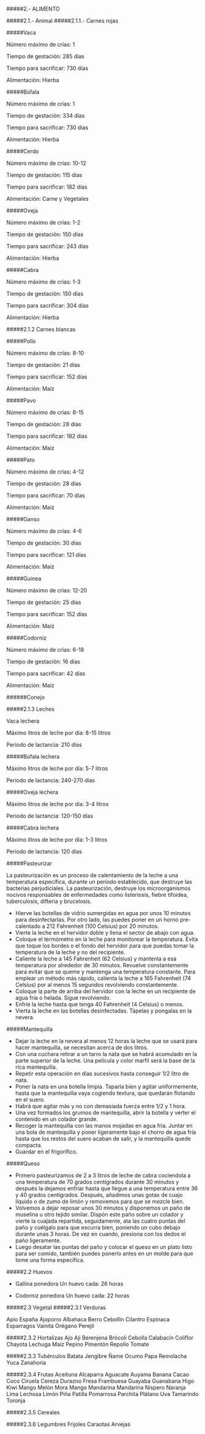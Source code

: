 #####2.- ALIMENTO

#####2.1.- Animal
#####2.1.1.- Carnes rojas

#####Vaca

Número máximo de crías: 1

Tiempo de gestación: 285 días

Tiempo para sacrificar: 730 días

Alimentación: Hierba

#####Búfala

Número máximo de crías: 1

Tiempo de gestación: 334 días

Tiempo para sacrificar: 730 días

Alimentación: Hierba

#####Cerdo

Número máximo de crías: 10-12

Tiempo de gestación: 115 días

Tiempo para sacrificar: 182 días

Alimentación: Carne y Vegetales

#####Oveja

Número máximo de crías: 1-2

Tiempo de gestación: 150 días

Tiempo para sacrificar: 243 días

Alimentación: Hierba

#####Cabra

Número máximo de crías: 1-3

Tiempo de gestación: 150 días

Tiempo para sacrificar: 304 días

Alimentación: Hierba


#####2.1.2 Carnes blancas


#####Pollo

Número máximo de crías: 8-10

Tiempo de gestación: 21 días

Tiempo para sacrificar: 152 días

Alimentación: Maíz

#####Pavo

Número máximo de crías: 8-15

Tiempo de gestación: 28 días

Tiempo para sacrificar: 182 días

Alimentación: Maíz

#####Pato

Número máximo de crías: 4-12

Tiempo de gestación: 28 días

Tiempo para sacrificar: 70 días

Alimentación: Maíz

#####Ganso

Número máximo de crías: 4-6

Tiempo de gestación: 30 días

Tiempo para sacrificar: 121 días

Alimentación: Maíz

#####Guinea

Número máximo de crías: 12-20

Tiempo de gestación: 25 días

Tiempo para sacrificar: 152 días

Alimentación: Maíz

#####Codorniz

Número máximo de crías: 6-18

Tiempo de gestación: 16 días

Tiempo para sacrificar: 42 días

Alimentación: Maíz

######Conejo

#####2.1.3 Leches


Vaca lechera

Máximo litros de leche por día: 8-15 litros

Periodo de lactancia: 210 días

#####Búfala lechera

Máximo litros de leche por día: 5-7 litros

Periodo de lactancia: 240-270 días

#####Oveja lechera

Máximo litros de leche por día: 3-4 litros

Periodo de lactancia: 120-150 días

#####Cabra lechera

Máximo litros de leche por día: 1-3 litros

Periodo de lactancia: 120 días

#####Pasteurizar

La pasteurización es un proceso de calentamiento de la leche a una temperatura específica, durante un período establecido, que destruye las bacterias perjudiciales. La pasteurización, destruye los microorganismos nocivos responsables de enfermedades como listeriosis, fiebre tifoidea, tuberculosis, difteria y brucelosis.

- Hierve las botellas de vidrio sumergidas en agua por unos 10 minutos para desinfectarlas. Por otro lado, las puedes poner en un horno pre-calentado a 212 Fahrenheit (100 Celsius) por 20 minutos.
- Vierte la leche en el hervidor doble y llena el sector de abajo con agua.
- Coloque el termómetro en la leche para monitorear la temperatura. Evita que toque los bordes o el fondo del hervidor para que puedas tomar la temperatura de la leche y no del recipiente.
- Caliente la leche a 145 Fahrenheit (62 Celsius) y mantenla a esa temperatura por alrededor de 30 minutos. Revuelve constantemente para evitar que se queme y mantenga una temperatura constante. Para emplear un método más rápido, calienta la leche a 165 Fahrenheit (74 Celsius) por al menos 15 segundos revolviendo constantemente.
- Coloque la parte de arriba del hervidor con la leche en un recipiente de agua fría o helada. Sigue revolviendo.
- Enfríe la leche hasta que tenga 40 Fahrenheit (4 Celsius) o menos.
- Vierta la leche en las botellas desinfectadas. Tápelas y pongalas en la nevera.

#####Mantequilla
- Dejar la leche en la nevera al menos 12 horas la leche que se usará para hacer mantequilla, se necesitan acerca de dos litros.
- Con una cuchara retirar a un tarro la nata que se habrá acumulado en la parte superior de la leche. Una película y color marfil será la base de la rica mantequilla.
- Repetir esta operación en días sucesivos hasta conseguir 1/2 litro de nata.
- Poner la nata en una botella limpia. Taparla bien y agitar uniformemente, hasta que la mantequilla vaya cogiendo textura, que quedarán flotando en el suero.
- Habrá que agitar más y no con demasiada fuerza entre 1/2 y 1 hora.
- Una vez formados los grumos de mantequilla, abrir la botella y verter el contenido en un colador grande.
- Recoger la mantequilla con las manos mojadas en agua fría. Juntar en una bola de mantequilla y poner ligeramente bajo el chorro de agua fría hasta que los restos del suero acaban de salir, y la mantequilla quede compacta.
- Guardar en el frigorífico.

#####Queso
- Primero pasteurizamos de 2 a 3 litros de leche de cabra cociendola a una temperatura de 70 grados centígrados durante 30 minutos y después la dejamos enfriar hasta que llegue a una temperatura entre 36 y 40 grados centígrados. Después, añadimos unas gotas de cuajo líquido o de zumo de limón y removemos para que se mezcle bien.
- Volvemos a dejar reposar unos 30 minutos y disponemos un paño de muselina u otro tejido similar. Dispón este paño sobre un colador y vierte la cuajada repartida, seguidamente, ata las cuatro puntas del paño y cuélgalo para que escurra bien, poniendo un cubo debajo durante unas 3 horas. De vez en cuando, presiona con los dedos el paño ligeramente.
- Luego desatar las puntas del paño y colocar el queso en un plato listo para ser comido, también puedes ponerlo antes en un molde para que tome una forma específica.


#####2.2 Huevos
- Gallina ponedora
 Un huevo cada: 26 horas

- Codorniz ponedora
 Un huevo cada: 22 horas

#####2.3 Vegetal
#####2.3.1 Verduras

Apio España
Ajoporro
Albahaca
Berro
Cebollin
Cilantro
Espinaca
Esparragos
Vainita
Orégano
Perejil

#####2.3.2 Hortalizas
Ajo
Aji
Berenjena
Brócoli
Cebolla
Calabacín
Coliflor
Chayota
Lechuga
Maiz
Pepino
Pimentón
Repollo
Tomate

#####2.3.3 Tubérculos
Batata
Jengibre
Ñame
Ocumo
Papa
Remolacha
Yuca
Zanahoria

#####2.3.4 Frutas
Aceituna
Alcaparra
Aguacate
Auyama
Banana
Cacao
Coco
Ciruela
Cereza
Durazno
Fresa
Frambuesa
Guayaba
Guanabana
Higo
Kiwi
Mango
Melón
Mora
Mango
Mandarina
Mandarina
Níspero
Naranja
Lima
Lechosa
Limón
Piña
Patilla
Pomarrosa
Parchita
Plátano
Uva
Tamarindo
Toronja

#####2.3.5 Cereales

#####2.3.6 Legumbres
Frijoles
Caraotas
Arvejas

